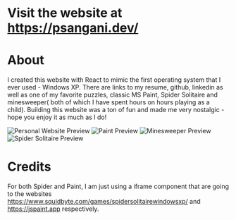 # Visit the website at https://psangani.dev/

# About
I created this website with React to mimic the first operating system that I ever used - Windows XP. There are links to
my resume, github, linkedin as well as one of my favorite puzzles, classic MS Paint, Spider Solitaire and minesweeper(
both of which I have spent hours on hours playing as a child). Building this website was a ton of fun and made me very
nostalgic - hope you enjoy it as much as I do!

![Personal Website Preview](docs/preview.PNG)
![Paint Preview](docs/paint_readme.PNG)
![Minesweeper Preview](docs/minesweeper_readme.PNG)
![Spider Solitaire Preview](docs/spider_readme.PNG)

# Credits
For both Spider and Paint, I am just using a iframe component that are going to the
websites https://www.squidbyte.com/games/spidersolitairewindowsxp/ and https://jspaint.app respectively.